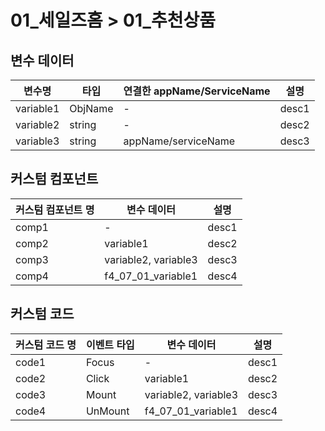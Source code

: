# 01\_세일즈홈 > 01\_추천상품

## 변수 데이터

| 변수명    | 타입    | 연결한 appName/ServiceName | 설명  |
| --------- | ------- | -------------------------- | ----- |
| variable1 | ObjName | -                          | desc1 |
| variable2 | string  | -                          | desc2 |
| variable3 | string  | appName/serviceName        | desc3 |

<!--
- UX Studio 에서 variable1 의 이름은 f4_01_01_variable1 으로 지정한다.
- 원시 타입이 아닌 경우 Gaia Studio 에서 정의한 오브젝트 타입 명을 기록한다.
- 변수 데이터가 BX 서비스에 매핑된 경우 appName/serviceName 을 기록한다.
-->

## 커스텀 컴포넌트

| 커스텀 컴포넌트 명 | 변수 데이터          | 설명  |
| ------------------ | -------------------- | ----- |
| comp1              | -                    | desc1 |
| comp2              | variable1            | desc2 |
| comp3              | variable2, variable3 | desc3 |
| comp4              | f4_07_01_variable1   | desc4 |

<!-- 외부 페이지에서 정의한 변수 데이터를 기입하는 경우, prefix 까지 붙여서 표기한다. (예) f4_07_01_variable1
 -->

## 커스텀 코드

| 커스텀 코드 명 | 이벤트 타입 | 변수 데이터          | 설명  |
| -------------- | ----------- | -------------------- | ----- |
| code1          | Focus       | -                    | desc1 |
| code2          | Click       | variable1            | desc2 |
| code3          | Mount       | variable2, variable3 | desc3 |
| code4          | UnMount     | f4_07_01_variable1   | desc4 |

<!--
- UX Studio 에서 code1 의 이름은 f4_01_01_code1 으로 지정한다.
- 외부 페이지에서 정의한 변수 데이터를 기입하는 경우, prefix 까지 붙여서 표기한다. (예) f4_07_01_variable1
 -->
